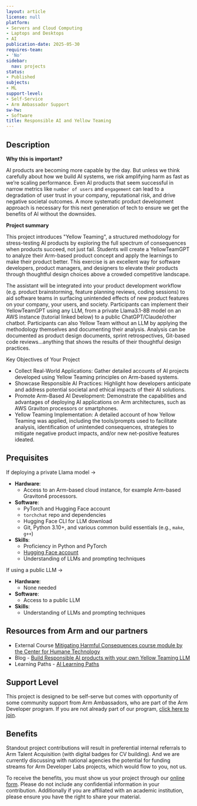 ```yaml
---
layout: article
license: null
platform:
- Servers and Cloud Computing
- Laptops and Desktops
- AI
publication-date: 2025-05-30
requires-team:
- 'No'
sidebar:
  nav: projects
status:
- Published
subjects:
- ML
support-level:
- Self-Service
- Arm Ambassador Support
sw-hw:
- Software
title: Responsible AI and Yellow Teaming
---
```


## Description


**Why this is important?** 

AI products are becoming more capable by the day. But unless we think carefully about how we build AI systems, we risk amplifying harm as fast as we’re scaling performance. Even AI products that seem successful in narrow metrics like `number of users` and `engagement` can lead to a degradation of user trust in your company, reputational risk, and drive negative societal outcomes. A more systematic product development approach is necessary for this next generation of tech to ensure we get the benefits of AI without the downsides.

**Project summary**

This project introduces "Yellow Teaming", a structured methodology for stress-testing AI products by exploring the full spectrum of consequences when products succeed, not just fail. Students will create a YellowTeamGPT to analyze their Arm-based product concept and apply the learnings to make their product better. This exercise is an excellent way for software developers, product managers, and designers to elevate their products through thoughtful design choices above a crowded competitive landscape.

The assistant will be integrated into your product development workflow (e.g. product brainstorming, feature planning reviews, coding sessions) to aid software teams in surfacing unintended effects of new product features on your company, your users, and society. Participants can implement their YellowTeamGPT using any LLM, from a private Llama3.1-8B model on an AWS instance (tutorial linked below) to a public ChatGPT/Claude/other chatbot. Participants can also Yellow Team without an LLM by applying the methodology themselves and documenting their analysis. Analysis can be documented as product design documents, sprint retrospectives, Git-based code reviews...anything that shows the results of their thoughtful design practices.

Key Objectives of Your Project
- Collect Real-World Applications: Gather detailed accounts of AI projects developed using Yellow Teaming principles on Arm-based systems.
- Showcase Responsible AI Practices: Highlight how developers anticipate and address potential societal and ethical impacts of their AI solutions.
- Promote Arm-Based AI Development: Demonstrate the capabilities and advantages of deploying AI applications on Arm architectures, such as AWS Graviton processors or smartphones.
- Yellow Teaming Implementation: A detailed account of how Yellow Teaming was applied, including the tools/prompts used to facilitate analysis, identification of unintended consequences, strategies to mitigate negative product impacts, and/or new net-positive features ideated.


## Prequisites

If deploying a private Llama model -> 
- **Hardware**:
  - Access to an Arm-based cloud instance, for example Arm-based Graviton4 processors.
- **Software**:
  - PyTorch and Hugging Face account
  - `torchchat` repo and dependencies
  - Hugging Face CLI for LLM download
  - Git, Python 3.10+, and various common build essentials (e.g., `make`, `g++`)
- **Skills**:
  - Proficiency in Python and PyTorch
  - [Hugging Face account](https://huggingface.co/)
  - Understanding of LLMs and prompting techniques

If using a public LLM ->
- **Hardware**:
  - None needed
- **Software**:
  - Access to a public LLM
- **Skills**:
  - Understanding of LLMs and prompting techniques

## Resources from Arm and our partners

- External Course [Mitigating Harmful Consequences course module by the Center for Humane Technology](https://www.humanetech.com/course) 
- Blog - [Build Responsible AI products with your own Yellow Teaming LLM](https://pytorch.org/blog/build-responsible-ai-products-with-your-own-yellow-teaming-llm/)
- Learning Paths - [AI Learning Paths](https://learn.arm.com/tag/ml)

## Support Level

This project is designed to be self-serve but comes with opportunity of some community support from Arm Ambassadors, who are part of the Arm Developer program. If you are not already part of our program, [click here to join](https://www.arm.com/resources/developer-program?#register).


## Benefits 

Standout project contributions will result in preferential internal referrals to Arm Talent Acquisition (with digital badges for CV building).  And we are currently discussing with national agencies the potential for funding streams for Arm Developer Labs projects, which would flow to you, not us.

To receive the benefits, you must show us your project through our [online form](https://forms.office.com/e/VZnJQLeRhD). Please do not include any confidential information in your contribution. Additionally if you are affiliated with an academic institution, please ensure you have the right to share your material.